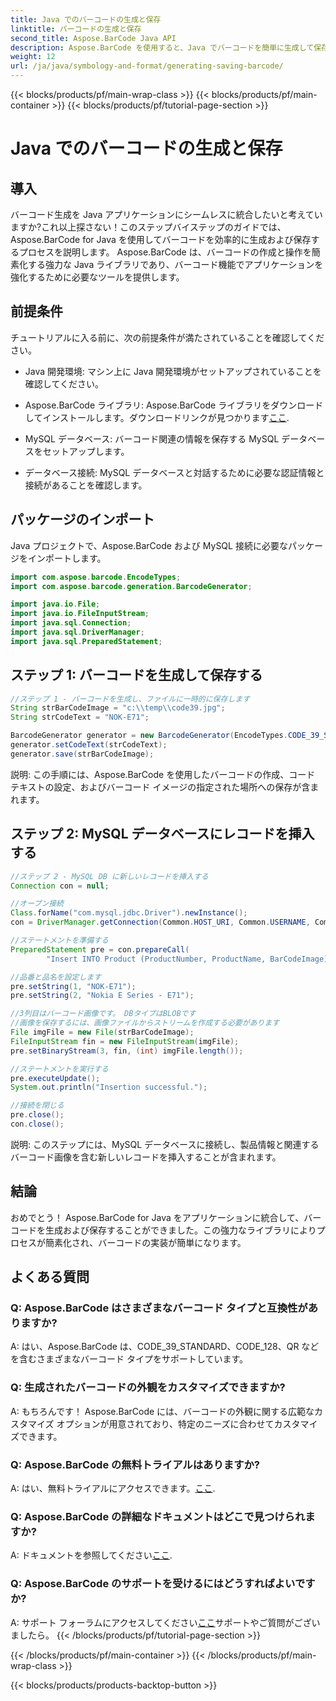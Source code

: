 ```yaml
---
title: Java でのバーコードの生成と保存
linktitle: バーコードの生成と保存
second_title: Aspose.BarCode Java API
description: Aspose.BarCode を使用すると、Java でバーコードを簡単に生成して保存できます。シームレスに統合し、外観をカスタマイズし、広範なバーコードのサポートをお楽しみください。
weight: 12
url: /ja/java/symbology-and-format/generating-saving-barcode/
---
```


{{< blocks/products/pf/main-wrap-class >}}
{{< blocks/products/pf/main-container >}}
{{< blocks/products/pf/tutorial-page-section >}}

# Java でのバーコードの生成と保存


## 導入

バーコード生成を Java アプリケーションにシームレスに統合したいと考えていますか?これ以上探さない！このステップバイステップのガイドでは、Aspose.BarCode for Java を使用してバーコードを効率的に生成および保存するプロセスを説明します。 Aspose.BarCode は、バーコードの作成と操作を簡素化する強力な Java ライブラリであり、バーコード機能でアプリケーションを強化するために必要なツールを提供します。

## 前提条件

チュートリアルに入る前に、次の前提条件が満たされていることを確認してください。

- Java 開発環境: マシン上に Java 開発環境がセットアップされていることを確認してください。

- Aspose.BarCode ライブラリ: Aspose.BarCode ライブラリをダウンロードしてインストールします。ダウンロードリンクが見つかります[ここ](https://releases.aspose.com/barcode/java/).

- MySQL データベース: バーコード関連の情報を保存する MySQL データベースをセットアップします。

- データベース接続: MySQL データベースと対話するために必要な認証情報と接続があることを確認します。

## パッケージのインポート

Java プロジェクトで、Aspose.BarCode および MySQL 接続に必要なパッケージをインポートします。

```java
import com.aspose.barcode.EncodeTypes;
import com.aspose.barcode.generation.BarcodeGenerator;

import java.io.File;
import java.io.FileInputStream;
import java.sql.Connection;
import java.sql.DriverManager;
import java.sql.PreparedStatement;
```

## ステップ 1: バーコードを生成して保存する

```java
//ステップ 1 - バーコードを生成し、ファイルに一時的に保存します
String strBarCodeImage = "c:\\temp\\code39.jpg";
String strCodeText = "NOK-E71";

BarcodeGenerator generator = new BarcodeGenerator(EncodeTypes.CODE_39_STANDARD);
generator.setCodeText(strCodeText);
generator.save(strBarCodeImage);
```

説明: この手順には、Aspose.BarCode を使用したバーコードの作成、コード テキストの設定、およびバーコード イメージの指定された場所への保存が含まれます。

## ステップ 2: MySQL データベースにレコードを挿入する

```java
//ステップ 2 - MySQL DB に新しいレコードを挿入する
Connection con = null;

//オープン接続
Class.forName("com.mysql.jdbc.Driver").newInstance();
con = DriverManager.getConnection(Common.HOST_URI, Common.USERNAME, Common.PASSWORD);

//ステートメントを準備する
PreparedStatement pre = con.prepareCall(
        "Insert INTO Product (ProductNumber, ProductName, BarCodeImage) " + "VALUES (?, ?, ?) ");

//品番と品名を設定します
pre.setString(1, "NOK-E71");
pre.setString(2, "Nokia E Series - E71");

//3列目はバーコード画像です。 DBタイプはBLOBです
//画像を保存するには、画像ファイルからストリームを作成する必要があります
File imgFile = new File(strBarCodeImage);
FileInputStream fin = new FileInputStream(imgFile);
pre.setBinaryStream(3, fin, (int) imgFile.length());

//ステートメントを実行する
pre.executeUpdate();
System.out.println("Insertion successful.");

//接続を閉じる
pre.close();
con.close();
```

説明: このステップには、MySQL データベースに接続し、製品情報と関連するバーコード画像を含む新しいレコードを挿入することが含まれます。

## 結論

おめでとう！ Aspose.BarCode for Java をアプリケーションに統合して、バーコードを生成および保存することができました。この強力なライブラリによりプロセスが簡素化され、バーコードの実装が簡単になります。

## よくある質問

### Q: Aspose.BarCode はさまざまなバーコード タイプと互換性がありますか?
A: はい、Aspose.BarCode は、CODE_39_STANDARD、CODE_128、QR などを含むさまざまなバーコード タイプをサポートしています。

### Q: 生成されたバーコードの外観をカスタマイズできますか?
A: もちろんです！ Aspose.BarCode には、バーコードの外観に関する広範なカスタマイズ オプションが用意されており、特定のニーズに合わせてカスタマイズできます。

### Q: Aspose.BarCode の無料トライアルはありますか?
 A: はい、無料トライアルにアクセスできます。[ここ](https://releases.aspose.com/).

### Q: Aspose.BarCode の詳細なドキュメントはどこで見つけられますか?
 A: ドキュメントを参照してください[ここ](https://reference.aspose.com/barcode/java/).

### Q: Aspose.BarCode のサポートを受けるにはどうすればよいですか?
 A: サポート フォーラムにアクセスしてください[ここ](https://forum.aspose.com/c/barcode/13)サポートやご質問がございましたら。
{{< /blocks/products/pf/tutorial-page-section >}}

{{< /blocks/products/pf/main-container >}}
{{< /blocks/products/pf/main-wrap-class >}}

{{< blocks/products/products-backtop-button >}}
